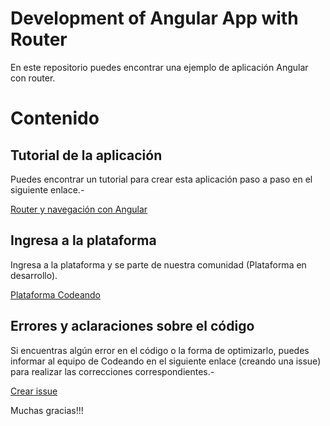 Development of Angular App with Router
===

En este repositorio puedes encontrar una ejemplo de aplicación Angular con router.

# Contenido

## Tutorial de la aplicación

Puedes encontrar un tutorial para crear esta aplicación paso a paso en el siguiente enlace.-

[Router y navegación con Angular](http://blog.codeando.org/articulos/router-y-navegacion-con-angular.html)

## Ingresa a la plataforma

Ingresa a la plataforma y se parte de nuestra comunidad (Plataforma en desarrollo).

[Plataforma Codeando](http://codeando.org)

## Errores y aclaraciones sobre el código

Si encuentras algún error en el código o la forma de optimizarlo, puedes informar al equipo de Codeando en el siguiente enlace (creando una issue) para realizar las correcciones correspondientes.-

[Crear issue](https://github.com/codeandomx/development-angular-app-router/issues)

Muchas gracias!!!